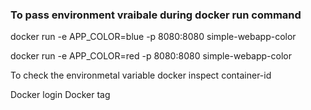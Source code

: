 
### To pass environment vraibale during docker run command
docker run -e APP_COLOR=blue -p 8080:8080 simple-webapp-color

docker run -e APP_COLOR=red -p 8080:8080 simple-webapp-color

To check the environmetal variable
docker inspect container-id

Docker login
Docker tag

